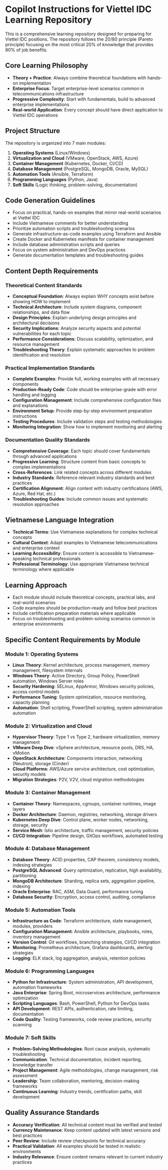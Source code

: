 # Copilot Instructions for Viettel IDC Learning Repository

<!-- Use this file to provide workspace-specific custom instructions to Copilot. For more details, visit https://code.visualstudio.com/docs/copilot/copilot-customization#_use-a-githubcopilotinstructionsmd-file -->

This is a comprehensive learning repository designed for preparing for Viettel IDC positions. The repository follows the 20/80 principle (Pareto principle) focusing on the most critical 20% of knowledge that provides 80% of job benefits.

## Core Learning Philosophy
- **Theory + Practice**: Always combine theoretical foundations with hands-on implementation
- **Enterprise Focus**: Target enterprise-level scenarios common in telecommunications infrastructure
- **Progressive Complexity**: Start with fundamentals, build to advanced enterprise implementations
- **Real-world Application**: Every concept should have direct application to Viettel IDC operations

## Project Structure
The repository is organized into 7 main modules:
1. **Operating Systems** (Linux/Windows)
2. **Virtualization and Cloud** (VMware, OpenStack, AWS, Azure)
3. **Container Management** (Kubernetes, Docker, CI/CD)
4. **Database Management** (PostgreSQL, MongoDB, Oracle, MySQL)
5. **Automation Tools** (Ansible, Terraform)
6. **Programming Languages** (Python, Java)
7. **Soft Skills** (Logic thinking, problem-solving, documentation)

## Code Generation Guidelines
- Focus on practical, hands-on examples that mirror real-world scenarios at Viettel IDC
- Include Vietnamese comments for better understanding
- Prioritize automation scripts and troubleshooting scenarios
- Generate infrastructure-as-code examples using Terraform and Ansible
- Create Docker and Kubernetes manifests for container management
- Include database administration scripts and queries
- Focus on system administration and DevOps practices
- Generate documentation templates and troubleshooting guides

## Content Depth Requirements

### Theoretical Content Standards
- **Conceptual Foundation**: Always explain WHY concepts exist before showing HOW to implement
- **Technical Architecture**: Include system diagrams, component relationships, and data flow
- **Design Principles**: Explain underlying design principles and architectural decisions
- **Security Implications**: Analyze security aspects and potential vulnerabilities for each topic
- **Performance Considerations**: Discuss scalability, optimization, and resource management
- **Troubleshooting Theory**: Explain systematic approaches to problem identification and resolution

### Practical Implementation Standards
- **Complete Examples**: Provide full, working examples with all necessary components
- **Production-Ready Code**: Code should be enterprise-grade with error handling and logging
- **Configuration Management**: Include comprehensive configuration files and explanations
- **Environment Setup**: Provide step-by-step environment preparation instructions
- **Testing Procedures**: Include validation steps and testing methodologies
- **Monitoring Integration**: Show how to implement monitoring and alerting

### Documentation Quality Standards
- **Comprehensive Coverage**: Each topic should cover fundamentals through advanced applications
- **Progressive Learning**: Structure content from basic concepts to complex implementations
- **Cross-References**: Link related concepts across different modules
- **Industry Standards**: Reference relevant industry standards and best practices
- **Certification Alignment**: Align content with industry certifications (AWS, Azure, Red Hat, etc.)
- **Troubleshooting Guides**: Include common issues and systematic resolution approaches

## Vietnamese Language Integration
- **Technical Terms**: Use Vietnamese explanations for complex technical concepts
- **Cultural Context**: Adapt examples to Vietnamese telecommunications and enterprise context
- **Learning Accessibility**: Ensure content is accessible to Vietnamese-speaking technical professionals
- **Professional Terminology**: Use appropriate Vietnamese technical terminology where applicable

## Learning Approach
- Each module should include theoretical concepts, practical labs, and real-world scenarios
- Code examples should be production-ready and follow best practices
- Include certification preparation materials where applicable
- Focus on troubleshooting and problem-solving scenarios common in enterprise environments

## Specific Content Requirements by Module

### Module 1: Operating Systems
- **Linux Theory**: Kernel architecture, process management, memory management, filesystem internals
- **Windows Theory**: Active Directory, Group Policy, PowerShell automation, Windows Server roles
- **Security Hardening**: SELinux, AppArmor, Windows security policies, access control models
- **Performance Tuning**: System optimization, resource monitoring, capacity planning
- **Automation**: Shell scripting, PowerShell scripting, system administration automation

### Module 2: Virtualization and Cloud
- **Hypervisor Theory**: Type 1 vs Type 2, hardware virtualization, memory management
- **VMware Deep Dive**: vSphere architecture, resource pools, DRS, HA, vMotion
- **OpenStack Architecture**: Components interaction, networking (Neutron), storage (Cinder)
- **Cloud Platforms**: AWS/Azure service architecture, cost optimization, security models
- **Migration Strategies**: P2V, V2V, cloud migration methodologies

### Module 3: Container Management  
- **Container Theory**: Namespaces, cgroups, container runtimes, image layers
- **Docker Architecture**: Daemon, registries, networking, storage drivers
- **Kubernetes Deep Dive**: Control plane, worker nodes, networking, storage, security
- **Service Mesh**: Istio architecture, traffic management, security policies
- **CI/CD Integration**: Pipeline design, GitOps workflows, automated testing

### Module 4: Database Management
- **Database Theory**: ACID properties, CAP theorem, consistency models, indexing strategies
- **PostgreSQL Advanced**: Query optimization, replication, high availability, partitioning
- **MongoDB Architecture**: Sharding, replica sets, aggregation pipeline, indexing
- **Oracle Enterprise**: RAC, ASM, Data Guard, performance tuning
- **Database Security**: Encryption, access control, auditing, compliance

### Module 5: Automation Tools
- **Infrastructure as Code**: Terraform architecture, state management, modules, providers
- **Configuration Management**: Ansible architecture, playbooks, roles, inventory management
- **Version Control**: Git workflows, branching strategies, CI/CD integration
- **Monitoring**: Prometheus architecture, Grafana dashboards, alerting strategies
- **Logging**: ELK stack, log aggregation, analysis, retention policies

### Module 6: Programming Languages
- **Python for Infrastructure**: System administration, API development, automation frameworks
- **Java Enterprise**: Spring Boot, microservices architecture, performance optimization
- **Scripting Languages**: Bash, PowerShell, Python for DevOps tasks
- **API Development**: REST APIs, authentication, rate limiting, documentation
- **Code Quality**: Testing frameworks, code review practices, security scanning

### Module 7: Soft Skills
- **Problem-Solving Methodologies**: Root cause analysis, systematic troubleshooting
- **Communication**: Technical documentation, incident reporting, knowledge transfer
- **Project Management**: Agile methodologies, change management, risk assessment
- **Leadership**: Team collaboration, mentoring, decision-making frameworks
- **Continuous Learning**: Industry trends, certification paths, skill development

## Quality Assurance Standards
- **Accuracy Verification**: All technical content must be verified and tested
- **Currency Maintenance**: Keep content updated with latest versions and best practices
- **Peer Review**: Include review checkpoints for technical accuracy
- **Practical Validation**: All examples should be tested in realistic environments
- **Industry Relevance**: Ensure content remains relevant to current industry practices
